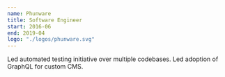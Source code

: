 ```yaml
---
name: Phunware
title: Software Engineer
start: 2016-06
end: 2019-04
logo: "./logos/phunware.svg"
---
```


Led automated testing initiative over multiple codebases. Led adoption of GraphQL for custom CMS.
